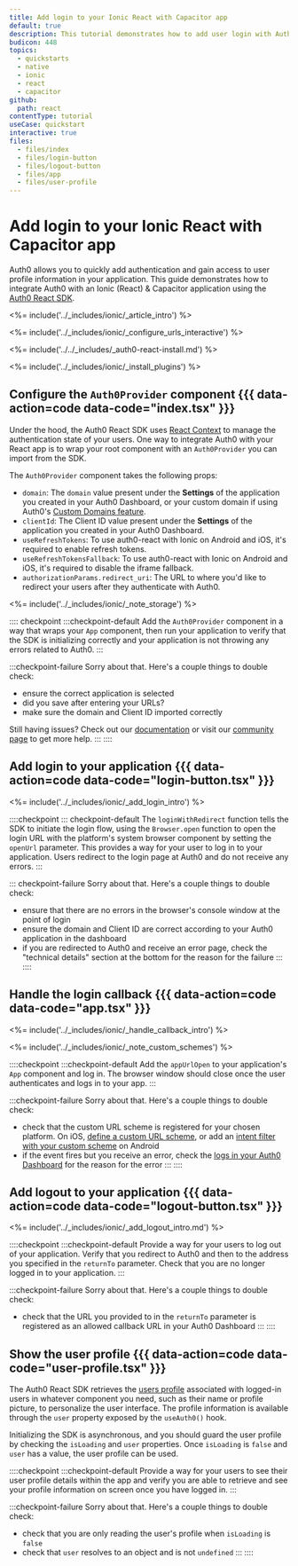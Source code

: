 ```yaml
---
title: Add login to your Ionic React with Capacitor app
default: true
description: This tutorial demonstrates how to add user login with Auth0 to an Ionic React & Capacitor application.
budicon: 448
topics:
  - quickstarts
  - native
  - ionic
  - react
  - capacitor
github:
  path: react
contentType: tutorial
useCase: quickstart
interactive: true
files:
  - files/index
  - files/login-button
  - files/logout-button
  - files/app
  - files/user-profile
---
```


# Add login to your Ionic React with Capacitor app

Auth0 allows you to quickly add authentication and gain access to user profile information in your application. This guide demonstrates how to integrate Auth0 with an Ionic (React) & Capacitor application using the <a href="https://github.com/auth0/auth0-react" target="_blank" rel="noreferrer">Auth0 React SDK</a>.

<%= include('../_includes/ionic/_article_intro') %>

<%= include('../_includes/ionic/_configure_urls_interactive') %>

<%= include('../../_includes/_auth0-react-install.md') %>

<%= include('../_includes/ionic/_install_plugins') %>

## Configure the `Auth0Provider` component {{{ data-action=code data-code="index.tsx" }}}

Under the hood, the Auth0 React SDK uses <a href="https://reactjs.org/docs/context.html" target="_blank" rel="noreferrer">React Context</a> to manage the authentication state of your users. One way to integrate Auth0 with your React app is to wrap your root component with an `Auth0Provider` you can import from the SDK.

The `Auth0Provider` component takes the following props:

- `domain`: The `domain` value present under the **Settings** of the application you created in your Auth0 Dashboard, or your custom domain if using Auth0's <a href="http://localhost:3000/docs/custom-domains" target="_blank" rel="noreferrer">Custom Domains feature</a>.
- `clientId`: The Client ID value present under the **Settings** of the application you created in your Auth0 Dashboard.
- `useRefreshTokens`: To use auth0-react with Ionic on Android and iOS, it's required to enable refresh tokens.
- `useRefreshTokensFallback`: To use auth0-react with Ionic on Android and iOS, it's required to disable the iframe fallback.
- `authorizationParams.redirect_uri`: The URL to where you'd like to redirect your users after they authenticate with Auth0.

<%= include('../_includes/ionic/_note_storage') %>

:::: checkpoint
:::checkpoint-default
Add the `Auth0Provider` component in a way that wraps your `App` component, then run your application to verify that the SDK is initializing correctly and your application is not throwing any errors related to Auth0.
:::

:::checkpoint-failure
Sorry about that. Here's a couple things to double check:

- ensure the correct application is selected
- did you save after entering your URLs?
- make sure the domain and Client ID imported correctly

Still having issues? Check out our <a href="https://auth0.com/docs" target="_blank" rel="noreferrer">documentation</a> or visit our <a href="https://community.auth0.com" target="_blank" rel="noreferrer">community page</a> to get more help.
:::
::::

## Add login to your application {{{ data-action=code data-code="login-button.tsx" }}}

<%= include('../_includes/ionic/_add_login_intro') %>

::::checkpoint
::: checkpoint-default
The `loginWithRedirect` function tells the SDK to initiate the login flow, using the `Browser.open` function to open the login URL with the platform's system browser component by setting the `openUrl` parameter. This provides a way for your user to log in to your application. Users redirect to the login page at Auth0 and do not receive any errors.
:::

::: checkpoint-failure
Sorry about that. Here's a couple things to double check:

- ensure that there are no errors in the browser's console window at the point of login
- ensure the domain and Client ID are correct according to your Auth0 application in the dashboard
- if you are redirected to Auth0 and receive an error page, check the "technical details" section at the bottom for the reason for the failure
  :::
  ::::

## Handle the login callback {{{ data-action=code data-code="app.tsx" }}}

<%= include('../_includes/ionic/_handle_callback_intro') %>

<%= include('../_includes/ionic/_note_custom_schemes') %>

::::checkpoint
:::checkpoint-default
Add the `appUrlOpen` to your application's `App` component and log in. The browser window should close once the user authenticates and logs in to your app.
:::

:::checkpoint-failure
Sorry about that. Here's a couple things to double check:

- check that the custom URL scheme is registered for your chosen platform. On iOS, <a href="https://developer.apple.com/documentation/xcode/defining-a-custom-url-scheme-for-your-app" target="_blank" rel="noreferrer">define a custom URL scheme</a>, or add an <a href="https://developer.android.com/training/app-links/deep-linking" target="_blank" rel="noreferrer">intent filter with your custom scheme</a> on Android
- if the event fires but you receive an error, check the <a href="https://manage.auth0.com/#/logs" target="_blank" rel="noreferrer">logs in your Auth0 Dashboard</a> for the reason for the error
  :::
  ::::

## Add logout to your application {{{ data-action=code data-code="logout-button.tsx" }}}

<%= include('../_includes/ionic/_add_logout_intro.md') %>

::::checkpoint
:::checkpoint-default
Provide a way for your users to log out of your application. Verify that you redirect to Auth0 and then to the address you specified in the `returnTo` parameter. Check that you are no longer logged in to your application.
:::

:::checkpoint-failure
Sorry about that. Here's a couple things to double check:

- check that the URL you provided to in the `returnTo` parameter is registered as an allowed callback URL in your Auth0 Dashboard
  :::
  ::::

## Show the user profile {{{ data-action=code data-code="user-profile.tsx" }}}

The Auth0 React SDK retrieves the <a href="https://auth0.com/docs/users/concepts/overview-user-profile" target="_blank" rel="noreferrer">users profile</a> associated with logged-in users in whatever component you need, such as their name or profile picture, to personalize the user interface. The profile information is available through the `user` property exposed by the `useAuth0()` hook.

Initializing the SDK is asynchronous, and you should guard the user profile by checking the `isLoading` and `user` properties. Once `isLoading` is `false` and `user` has a value, the user profile can be used.

::::checkpoint
:::checkpoint-default
Provide a way for your users to see their user profile details within the app and verify you are able to retrieve and see your profile information on screen once you have logged in.
:::

:::checkpoint-failure
Sorry about that. Here's a couple things to double check:

- check that you are only reading the user's profile when `isLoading` is `false`
- check that `user` resolves to an object and is not `undefined`
  :::
  ::::
